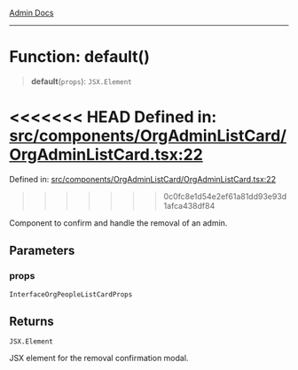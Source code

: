 [Admin Docs](/)

***

# Function: default()

> **default**(`props`): `JSX.Element`

<<<<<<< HEAD
Defined in: [src/components/OrgAdminListCard/OrgAdminListCard.tsx:22](https://github.com/abhassen44/talawa-admin/blob/285f7384c3d26b5028a286d84f89b85120d130a2/src/components/OrgAdminListCard/OrgAdminListCard.tsx#L22)
=======
Defined in: [src/components/OrgAdminListCard/OrgAdminListCard.tsx:22](https://github.com/PalisadoesFoundation/talawa-admin/blob/main/src/components/OrgAdminListCard/OrgAdminListCard.tsx#L22)
>>>>>>> 0c0fc8e1d54e2ef61a81dd93e93d1afca438df84

Component to confirm and handle the removal of an admin.

## Parameters

### props

`InterfaceOrgPeopleListCardProps`

## Returns

`JSX.Element`

JSX element for the removal confirmation modal.

